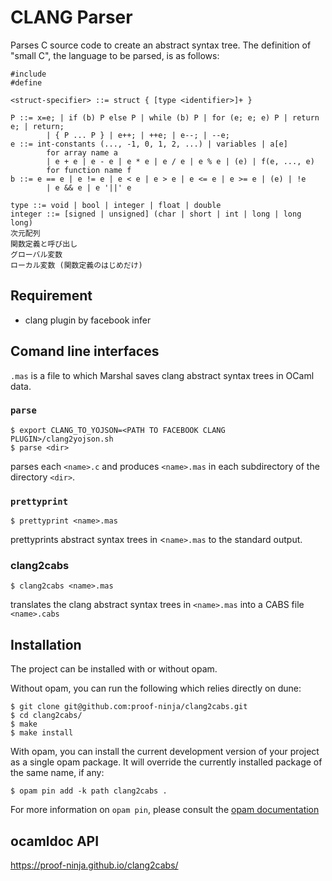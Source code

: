 # CLANG Parser

Parses C source code to create an abstract syntax tree.
The definition of "small C", the language to be parsed, is as follows:

```
#include
#define

<struct-specifier> ::= struct { [type <identifier>]+ }

P ::= x=e; | if (b) P else P | while (b) P | for (e; e; e) P | return e; | return;
        | { P ... P } | e++; | ++e; | e--; | --e;
e ::= int-constants (..., -1, 0, 1, 2, ...) | variables | a[e]
        for array name a
        | e + e | e - e | e * e | e / e | e % e | (e) | f(e, ..., e)
        for function name f
b ::= e == e | e != e | e < e | e > e | e <= e | e >= e | (e) | !e
        | e && e | e '||' e

type ::= void | bool | integer | float | double
integer ::= [signed | unsigned] (char | short | int | long | long long)
次元配列
関数定義と呼び出し
グローバル変数
ローカル変数 (関数定義のはじめだけ)
```

## Requirement

* clang plugin by facebook infer

## Comand line interfaces

 `.mas` is a file to which Marshal saves clang abstract syntax trees in
OCaml data.

### `parse`

```console
$ export CLANG_TO_YOJSON=<PATH TO FACEBOOK CLANG PLUGIN>/clang2yojson.sh
$ parse <dir>
```

  parses each `<name>.c` and produces `<name>.mas` in each subdirectory of the directory `<dir>`.

###  `prettyprint`

```console
$ prettyprint <name>.mas
```

  prettyprints abstract syntax trees in <`name>.mas` to the standard output.

### clang2cabs

```console
$ clang2cabs <name>.mas
```

  translates the clang abstract syntax trees in `<name>.mas` into a CABS file `<name>.cabs`

## Installation

The project can be installed with or without opam.

Without opam, you can run the following which relies directly on
dune:

```console
$ git clone git@github.com:proof-ninja/clang2cabs.git
$ cd clang2cabs/
$ make
$ make install
```

With opam, you can install the current development version of your
project as a single opam package. It will override the currently
installed package of the same name, if any:
```
$ opam pin add -k path clang2cabs .
```

For more information on `opam pin`, please consult the
[opam documentation](https://opam.ocaml.org/doc/Usage.html)


## ocamldoc API

https://proof-ninja.github.io/clang2cabs/
